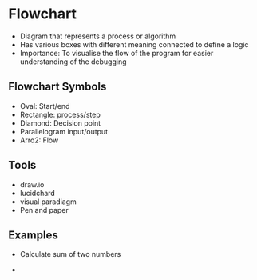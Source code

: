 # Flowchart
- Diagram that represents a process or algorithm
- Has various boxes with different meaning connected to define a logic
- Importance: To visualise the flow of the program for easier understanding of the debugging

## Flowchart Symbols
- Oval: Start/end
- Rectangle: process/step
- Diamond: Decision point
- Parallelogram input/output
- Arro2: Flow

## Tools
- draw.io
- lucidchard
- visual paradiagm
- Pen and paper

## Examples
- Calculate sum of two numbers

- 